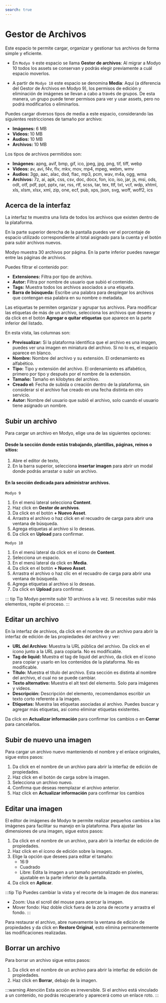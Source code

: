 ```yaml
---
search: true
---
```


# Gestor de Archivos

Este espacio te permite cargar, organizar y gestionar tus archivos de forma simple y eficiente.

- En `Modyo 9` este espacio se llama **Gestor de archivos**: Al migrar a Modyo 10 todos los assets se conservan y podrás elegir previamente a cuál espacio moverlos.

- A partir de `Modyo 10` este espacio se denomina **Media**: Aquí (a diferencia del Gestor de Archivos en Modyo 9), los permisos de edición y eliminación de imágenes se llevan a cabo a través de grupos. De esta manera, un grupo puede tener permisos para ver y usar assets, pero no podrá modificarlos o eliminarlos.

Puedes cargar diversos tipos de media a este espacio, considerando las siguientes restricciones de tamaño por archivo:


- **Imágenes:** 6 MB
- **Videos:** 10 MB
- **Audios:** 10 MB
- **Archivos:** 10 MB

Los tipos de archivos permitidos son:
- **Imágenes:** apng, avif, bmp, gif, ico, jpeg, jpg, png, tif, tiff, webp
- **Videos:** av, avi, f4v, flv, mkv, mov, mp4, mpeg, webm, wmv
- **Audios:** 3gp, aac, alac, dsd, flac, mp3, pcm, wav, m4a, ogg, wma
- **Archivos:** 7z, ai, apk, css, csv, doc, docx, fon, ico, iso, jar, js, msi, ods, odt, otf, pdf, ppt, pptx, rar, rss, rtf, scss, tar, tex, ttf, txt, vcf, wdp, xhtml, xls, xlsm, xlsx, xml, zip, one, ecf, pub, xps, json, svg, woff, woff2, ics



## Acerca de la interfaz

La interfaz te muestra una lista de todos los archivos que existen dentro de la plataforma.

En la parte superior derecha de la pantalla puedes ver el porcentaje de espacio utilizado correspondiente al total asignado para la cuenta y el botón para subir archivos nuevos.

Modyo muestra 30 archivos por página. En la parte inferior puedes navegar entre las páginas de archivos.

Puedes filtrar el contenido por:
- **Extensiones:** Filtra por tipo de archivo.
- **Autor:** Filtra por nombre de usuario que subió el contenido.
- **Tags:** Muestra todos los archivos asociados a una etiqueta.
- **Barra de búsqueda:** Escribe una palabra para desplegar los archivos que contengan esa palabra en su nombre o metadata.

Las etiquetas te permiten organizar y agrupar tus archivos. Para modificar las etiquetas de más de un archivo, selecciona los archivos que desees y da click en el botón **Agregar o quitar etiquetas** que aparece en la parte inferior del listado.

En esta vista, las columnas son:
- **Previsualizar:** Si la plataforma identifica que el archivo es una imagen, puedes ver una imagen en miniatura del archivo. Si no lo es, el espacio aparece en blanco.
- **Nombre:** Nombre del archivo y su extensión. El ordenamiento es alfabético.
- **Tipo:** Tipo y extensión del archivo. El ordenamiento es alfabético, primero por tipo y después por el nombre de la extensión.
- **Tamaño:** Tamaño en kilobytes del archivo.
- **Creado el:** Fecha de subida o creación dentro de la plataforma, sin considerar si el archivo fue creado en una fecha distinta en otro servicio.
- **Autor:** Nombre del usuario que subió el archivo, solo cuando el usuario tiene asignado un nombre.


## Subir un archivo
Para cargar un archivo en Modyo, elige una de las siguientes opciones:

#### Desde la sección donde estás trabajando, plantillas, páginas, reinos o sitios:
1. Abre el editor de texto,
1. En la barra superior, selecciona **insertar imagen** para abrir un modal donde podrás arrastar o subir un archivo.

#### En la sección dedicada para administrar archivos.

`Modyo 9`
1. En el menú lateral selecciona **Content**.
1. Haz click en **Gestor de archivos**.
1. Da click en el botón **+ Nuevo Asset**.
1. Arrastra el archivo o haz click en el recuadro de carga para abrir una ventana de búsqueda.
1. Agrega etiquetas al archivo si lo deseas.
1. Da click en **Upload** para confirmar.

`Modyo 10`
1. En el menú lateral da click en el ícono de **Content**.
1. Selecciona un espacio.
1. En el menú lateral da click en **Media**.
1. Da click en el botón **+ Nuevo Asset**.
1. Arrastra el archivo o haz clic en el recuadro de carga para abrir una ventana de búsqueda.
1. Agrega etiquetas al archivo si lo deseas.
1. Da click en **Upload** para confirmar.

::: tip Tip
Modyo permite subir 10 archivos a la vez. Si necesitas subir más elementos, repite el proceso.
:::

## Editar un archivo
En la interfaz de archivos, da click en el nombre de un archivo para abrir la interfaz de edición de las propiedades del archivo y ver:

- **URL del Archivo:** Muestra la URL pública del archivo. Da click en el ícono junto a la URL para copiarla. No es modificable.
- **Tag de liquid:** Muestra el tag de liquid del archivo, da click en el ícono para copiar y usarlo en los contenidos de la plataforma. No es modificable.
- **Título:** Muestra el título del archivo. Esta sección es distinta al nombre del archivo, el cual no se puede cambiar.
- **Texto alternativo:** Muestra el alt text del elemento. Solo para imágenes y videos.
- **Descripción:** Descripción del elemento, recomendamos escribir un texto corto referente a la imagen.
- **Etiquetas:** Muestra las etiquetas asociadas al archivo. Puedes buscar y agregar más etiquetas, así como eliminar etiquetas existentes.

Da click en **Actualizar información** para confirmar los cambios o en **Cerrar** para cancelarlos.

## Subir de nuevo una imagen

Para cargar un archivo nuevo manteniendo el nombre y el enlace originales, sigue estos pasos:

1. Da click en el nombre de un archivo para abrir la interfaz de edición de propiedades.
2. Haz click en el botón de carga sobre la imagen.
3. Selecciona un archivo nuevo.
4. Confirma que deseas reemplazar el archivo anterior.
5. Haz click en **Actualizar información** para confirmar los cambios


## Editar una imagen

El editor de imágenes de Modyo te permite realizar pequeños cambios a las imágenes para facilitar su manejo en la plataforma. Para ajustar las dimensiones de una imagen, sigue estos pasos:

1. Da click en el nombre de un archivo, para abrir la interfaz de edición de propiedades.
2. Haz click en el ícono de edición sobre la imagen.
3. Elige la opción que desees para editar el tamaño:
    - 16:9
    - Cuadrado
    - Libre: Edita la imagen a un tamaño personalizado en píxeles, ajustable en la parte inferior de la pantalla.
4. Da click en **Aplicar**.

:::tip Tip
Puedes cambiar la vista y el recorte de la imagen de dos maneras:

- Zoom: Usa el scroll del mouse para acercar la imagen.
- Mover fondo: Haz doble click fuera de la zona de recorte y arrastra el fondo.
:::

Para restaurar el archivo, abre nuevamente la ventana de edición de propiedades y da click en **Restore Original**, esto elimina permanentemente las modificaciones realizadas.


## Borrar un archivo

Para borrar un archivo sigue estos pasos:
1. Da click en el nombre de un archivo para abrir la interfaz de edición de propiedades.
1. Haz click en **Borrar**, debajo de la imagen.

:::warning Atención
Esta acción es irreversible. Si el archivo está vinculado a un contenido, no podrás recuperarlo y aparecerá como un enlace roto.
:::
